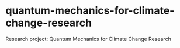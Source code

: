 # quantum-mechanics-for-climate-change-research
Research project: Quantum Mechanics for Climate Change Research
